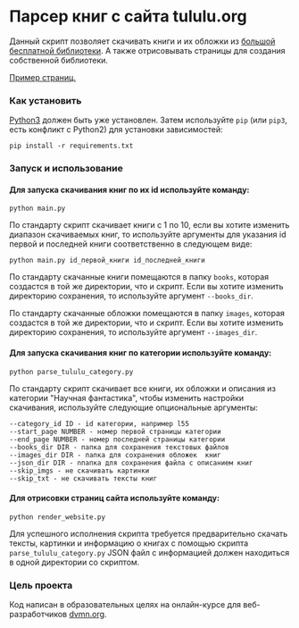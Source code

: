 # Парсер книг с сайта tululu.org

Данный скрипт позволяет скачивать книги и их обложки из [большой бесплатной библиотеки](https://tululu.org/).
А также отрисовывать страницы для создания собственной библиотеки. 

[Пример страниц.](https://yar59.github.io/online-library-parser/pages/index1.html)

### Как установить

[Python3](https://www.python.org/downloads/) должен быть уже установлен. 
Затем используйте `pip` (или `pip3`, есть конфликт с Python2) для установки зависимостей:
```
pip install -r requirements.txt
```

### Запуск и использование
#### Для запуска скачивания книг по их id используйте команду:
```
python main.py
```
По стандарту скрипт скачивает книги с 1 по 10, если вы хотите изменить диапазон скачиваемых книг, то используйте 
аргументы для указания id первой и последней книги соответственно в следующем виде:
```
python main.py id_первой_книги id_последней_книги
```
По стандарту скачанные книги помещаются в папку `books`, которая создастся в той же директории, что и скрипт. Если вы 
хотите изменить директорию сохранения, то используйте аргумент `--books_dir`.

По стандарту скачанные обложки помещаются в папку `images`, которая создастся в той же директории, что и скрипт. Если вы 
хотите изменить директорию сохранения, то используйте аргумент `--images_dir`.

#### Для запуска скачивания книг по категории используйте команду:
```
python parse_tululu_category.py
```
По стандарту скрипт скачивает все книги, их обложки и описания из категории "Научная фантастика",
чтобы изменить настройки скачивания, используйте следующие опциональные аргументы:
```
--category_id ID - id категории, например l55
--start_page NUMBER - номер первой страницы категории
--end_page NUMBER - номер последней страницы категории
--books_dir DIR - папка для сохранения текстовых файлов
--images_dir DIR - папка для сохранения обложек  книг
--json_dir DIR - nпапка для сохранения файла с описанием книг
--skip_imgs - не скачивать картинки
--skip_txt - не скачивать тексты книг
```
#### Для отрисовки страниц сайта используйте команду:
```
python render_website.py
```
Для успешного исполнения скрипта требуется предварительно скачать тексты, картинки и информацию о книгах с помощью скрипта `parse_tululu_category.py`
JSON файл с информацией должен находиться в одной директории со скриптом.

### Цель проекта

Код написан в образовательных целях на онлайн-курсе для веб-разработчиков [dvmn.org](https://dvmn.org/).